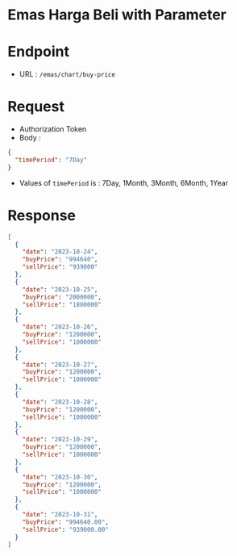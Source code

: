# Emas Harga Beli with Parameter

# Endpoint

- URL : `/emas/chart/buy-price`

# Request

- Authorization Token
- Body :

```json
{
  "timePeriod": "7Day"
}
```

- Values of `timePeriod` is : 7Day, 1Month, 3Month, 6Month, 1Year

# Response

```json
[
  {
    "date": "2023-10-24",
    "buyPrice": "994640",
    "sellPrice": "939000"
  },
  {
    "date": "2023-10-25",
    "buyPrice": "2000000",
    "sellPrice": "1800000"
  },
  {
    "date": "2023-10-26",
    "buyPrice": "1200000",
    "sellPrice": "1000000"
  },
  {
    "date": "2023-10-27",
    "buyPrice": "1200000",
    "sellPrice": "1000000"
  },
  {
    "date": "2023-10-28",
    "buyPrice": "1200000",
    "sellPrice": "1000000"
  },
  {
    "date": "2023-10-29",
    "buyPrice": "1200000",
    "sellPrice": "1000000"
  },
  {
    "date": "2023-10-30",
    "buyPrice": "1200000",
    "sellPrice": "1000000"
  },
  {
    "date": "2023-10-31",
    "buyPrice": "994640.00",
    "sellPrice": "939000.00"
  }
]
```
